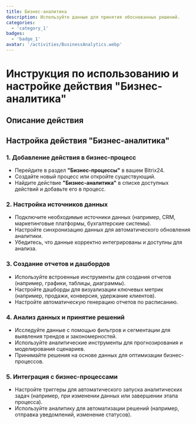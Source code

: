 ```yaml
---
title: Бизнес-аналитика
description: Используйте данные для принятия обоснованных решений.
categories: 
  - 'category_1'
badges: 
  - 'badge_1'
avatar: '/activities/BusinessAnalytics.webp'
---
```

# Инструкция по использованию и настройке действия "Бизнес-аналитика"

## Описание действия

## **Настройка действия "Бизнес-аналитика"**

### 1. Добавление действия в бизнес-процесс
- Перейдите в раздел **"Бизнес-процессы"** в вашем Bitrix24.
- Создайте новый процесс или откройте существующий.
- Найдите действие **"Бизнес-аналитика"** в списке доступных действий и добавьте его в процесс.

### 2. Настройка источников данных
- Подключите необходимые источники данных (например, CRM, маркетинговые платформы, бухгалтерские системы).
- Настройте синхронизацию данных для автоматического обновления аналитики.
- Убедитесь, что данные корректно интегрированы и доступны для анализа.

### 3. Создание отчетов и дашбордов
- Используйте встроенные инструменты для создания отчетов (например, графики, таблицы, диаграммы).
- Настройте дашборды для визуализации ключевых метрик (например, продажи, конверсия, удержание клиентов).
- Настройте автоматическую генерацию отчетов по расписанию.

### 4. Анализ данных и принятие решений
- Исследуйте данные с помощью фильтров и сегментации для выявления трендов и закономерностей.
- Используйте аналитические инструменты для прогнозирования и моделирования сценариев.
- Принимайте решения на основе данных для оптимизации бизнес-процессов.

### 5. Интеграция с бизнес-процессами
- Настройте триггеры для автоматического запуска аналитических задач (например, при изменении данных или завершении этапа процесса).
- Используйте аналитику для автоматизации решений (например, отправка уведомлений, изменение статусов).